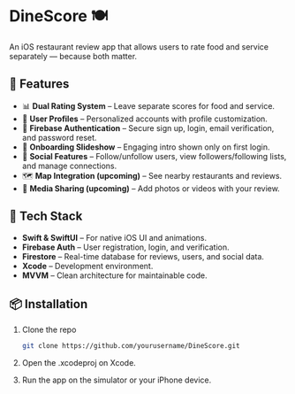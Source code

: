 # DineScore 🍽️  
An iOS restaurant review app that allows users to rate food and service separately — because both matter.

## 📱 Features

- 📊 **Dual Rating System** – Leave separate scores for food and service.
- 👤 **User Profiles** – Personalized accounts with profile customization.
- 🔐 **Firebase Authentication** – Secure sign up, login, email verification, and password reset.
- 🧭 **Onboarding Slideshow** – Engaging intro shown only on first login.
- 🤝 **Social Features** – Follow/unfollow users, view followers/following lists, and manage connections.
- 🗺️ **Map Integration (upcoming)** – See nearby restaurants and reviews.
- 📸 **Media Sharing (upcoming)** – Add photos or videos with your review.

## 🧰 Tech Stack

- **Swift & SwiftUI** – For native iOS UI and animations.
- **Firebase Auth** – User registration, login, and verification.
- **Firestore** – Real-time database for reviews, users, and social data.
- **Xcode** – Development environment.
- **MVVM** – Clean architecture for maintainable code.

## 📦 Installation

1. Clone the repo  
   ```bash
   git clone https://github.com/yourusername/DineScore.git

2. Open the .xcodeproj on Xcode.

3. Run the app on the simulator or your iPhone device.
